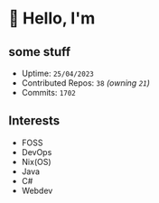 # 👋 Hello, I'm 

## some stuff

- Uptime: `25/04/2023`
- Contributed Repos: `38` *(owning `21`)*
- Commits: `1702`

## Interests

- FOSS
- DevOps
- Nix(OS)
- Java
- C#
- Webdev
